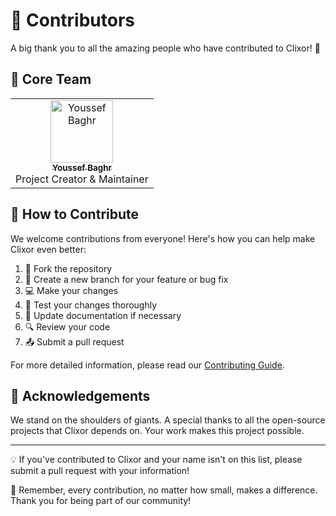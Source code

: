 # 🌟 Contributors

A big thank you to all the amazing people who have contributed to Clixor! 🎉

## 🚀 Core Team

<table>
  <tr>
    <td align="center">
      <a href="https://github.com/Youssefbaghr">
        <img src="https://github.com/Youssefbaghr.png" width="100px;" alt="Youssef Baghr"/>
        <br />
        <sub><b>Youssef Baghr</b></sub>
      </a>
      <br />
      Project Creator & Maintainer
    </td>
    <!-- Add more core team members here as needed -->
  </tr>
</table>

## 🤝 How to Contribute

We welcome contributions from everyone! Here's how you can help make Clixor even better:

1. 🍴 Fork the repository
2. 🌿 Create a new branch for your feature or bug fix
3. 💻 Make your changes
4. 🧪 Test your changes thoroughly
5. 📝 Update documentation if necessary
6. 🔍 Review your code
7. 📤 Submit a pull request

For more detailed information, please read our [Contributing Guide](CONTRIBUTING.md).

## 🙏 Acknowledgements

We stand on the shoulders of giants. A special thanks to all the open-source projects that Clixor depends on. Your work makes this project possible.

---

💡 If you've contributed to Clixor and your name isn't on this list, please submit a pull request with your information!

🌈 Remember, every contribution, no matter how small, makes a difference. Thank you for being part of our community!
